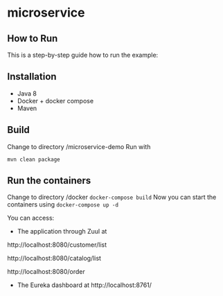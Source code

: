 # microservice

## How to Run

This is a step-by-step guide how to run the example:
## Installation
- Java 8
- Docker + docker compose
- Maven
## Build
Change to directory /microservice-demo
Run with 

``` mvn clean package ```

## Run the containers
Change to directory /docker
``` docker-compose build ```
Now you can start the containers using `docker-compose up -d`

You can access:

* The application through Zuul at 

 http://localhost:8080/customer/list

 http://localhost:8080/catalog/list

 http://localhost:8080/order

* The Eureka dashboard at http://localhost:8761/
